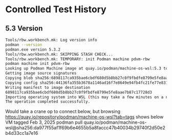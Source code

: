 # Controlled Test History

## 5.3 Version


```bash
Tools/rbw.workbench.mk: Log version info
podman --version
podman.exe version 5.3.2
Tools/rbw.workbench.mk: SKIPPING STASH CHECK...
Tools/rbw.workbench.mk: TEMPORARY: init Podman machine pdvm-rbw
podman machine init pdvm-rbw
Looking up Podman Machine image at quay.io/podman/machine-os-wsl:5.3 to create VM
Getting image source signatures
Copying blob sha256:6898117ca935bae6cbdf680d5b8bb27c0f9fbdfe8799e5fe8aae7b87c17728d3
Copying config sha256:44136fa355b3678a1146ad16f7e8649e94fb4fc21fe77e8310c060f61caaff8a
Writing manifest to image destination
6898117ca935bae6cbdf680d5b8bb27c0f9fbdfe8799e5fe8aae7b87c17728d3
Importing operating system into WSL (this may take a few minutes on a new WSL install)...
The operation completed successfully.
```
Would take a crane op to connect below, but browsing https://quay.io/repository/podman/machine-os-wsl?tab=tags shows
below VM tagged Feb 3, 2025
podman pull quay.io/podman/machine-os-wsl@sha256:da977f55af1f69b6e4655b5a8faccc47b40034b29740f2d50e2b4d33cc1a7e16


